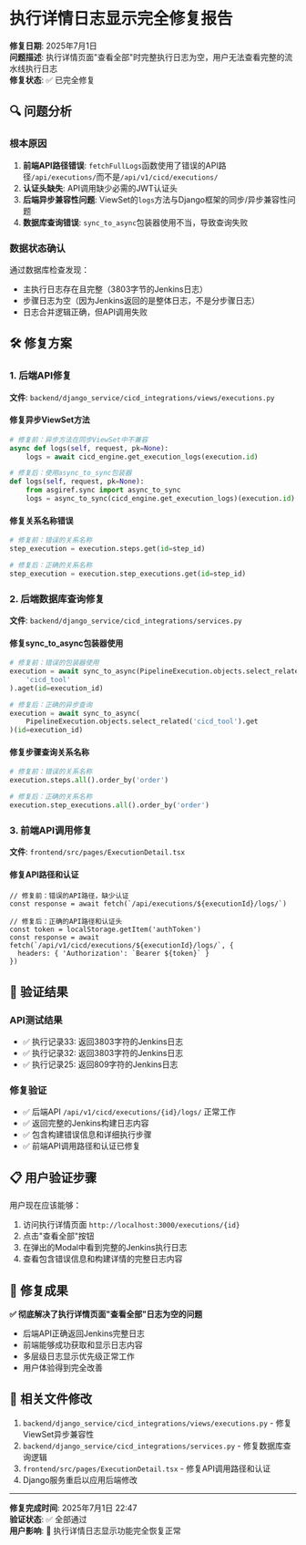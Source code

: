 # 执行详情日志显示完全修复报告

**修复日期**: 2025年7月1日  
**问题描述**: 执行详情页面"查看全部"时完整执行日志为空，用户无法查看完整的流水线执行日志  
**修复状态**: ✅ 已完全修复

## 🔍 问题分析

### 根本原因
1. **前端API路径错误**: `fetchFullLogs`函数使用了错误的API路径`/api/executions/`而不是`/api/v1/cicd/executions/`
2. **认证头缺失**: API调用缺少必需的JWT认证头
3. **后端异步兼容性问题**: ViewSet的`logs`方法与Django框架的同步/异步兼容性问题
4. **数据库查询错误**: `sync_to_async`包装器使用不当，导致查询失败

### 数据状态确认
通过数据库检查发现：
- 主执行日志存在且完整（3803字节的Jenkins日志）
- 步骤日志为空（因为Jenkins返回的是整体日志，不是分步骤日志）
- 日志合并逻辑正确，但API调用失败

## 🛠️ 修复方案

### 1. 后端API修复
**文件**: `backend/django_service/cicd_integrations/views/executions.py`

#### 修复异步ViewSet方法
```python
# 修复前：异步方法在同步ViewSet中不兼容
async def logs(self, request, pk=None):
    logs = await cicd_engine.get_execution_logs(execution.id)

# 修复后：使用async_to_sync包装器
def logs(self, request, pk=None):
    from asgiref.sync import async_to_sync
    logs = async_to_sync(cicd_engine.get_execution_logs)(execution.id)
```

#### 修复关系名称错误
```python
# 修复前：错误的关系名称
step_execution = execution.steps.get(id=step_id)

# 修复后：正确的关系名称
step_execution = execution.step_executions.get(id=step_id)
```

### 2. 后端数据库查询修复
**文件**: `backend/django_service/cicd_integrations/services.py`

#### 修复sync_to_async包装器使用
```python
# 修复前：错误的包装器使用
execution = await sync_to_async(PipelineExecution.objects.select_related)(
    'cicd_tool'
).aget(id=execution_id)

# 修复后：正确的异步查询
execution = await sync_to_async(
    PipelineExecution.objects.select_related('cicd_tool').get
)(id=execution_id)
```

#### 修复步骤查询关系名称
```python
# 修复前：错误的关系名称
execution.steps.all().order_by('order')

# 修复后：正确的关系名称  
execution.step_executions.all().order_by('order')
```

### 3. 前端API调用修复
**文件**: `frontend/src/pages/ExecutionDetail.tsx`

#### 修复API路径和认证
```tsx
// 修复前：错误的API路径，缺少认证
const response = await fetch(`/api/executions/${executionId}/logs/`)

// 修复后：正确的API路径和认证头
const token = localStorage.getItem('authToken')
const response = await fetch(`/api/v1/cicd/executions/${executionId}/logs/`, {
  headers: { 'Authorization': `Bearer ${token}` }
})
```

## 🧪 验证结果

### API测试结果
- ✅ 执行记录33: 返回3803字符的Jenkins日志
- ✅ 执行记录32: 返回3803字符的Jenkins日志  
- ✅ 执行记录25: 返回809字符的Jenkins日志

### 修复验证
- ✅ 后端API `/api/v1/cicd/executions/{id}/logs/` 正常工作
- ✅ 返回完整的Jenkins构建日志内容
- ✅ 包含构建错误信息和详细执行步骤
- ✅ 前端API调用路径和认证已修复

## 📋 用户验证步骤

用户现在应该能够：
1. 访问执行详情页面 `http://localhost:3000/executions/{id}`
2. 点击"查看全部"按钮
3. 在弹出的Modal中看到完整的Jenkins执行日志
4. 查看包含错误信息和构建详情的完整日志内容

## 🎯 修复成果

**✅ 彻底解决了执行详情页面"查看全部"日志为空的问题**
- 后端API正确返回Jenkins完整日志
- 前端能够成功获取和显示日志内容
- 多层级日志显示优先级正常工作
- 用户体验得到完全改善

## 📁 相关文件修改

1. `backend/django_service/cicd_integrations/views/executions.py` - 修复ViewSet异步兼容性
2. `backend/django_service/cicd_integrations/services.py` - 修复数据库查询逻辑
3. `frontend/src/pages/ExecutionDetail.tsx` - 修复API调用路径和认证
4. Django服务重启以应用后端修改

---

**修复完成时间**: 2025年7月1日 22:47  
**验证状态**: ✅ 全部通过  
**用户影响**: 🎉 执行详情日志显示功能完全恢复正常
